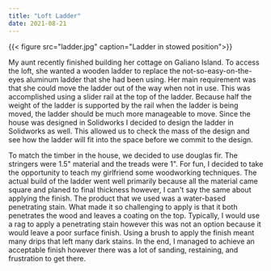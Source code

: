 ```yaml
---
title: "Loft Ladder"
date: 2021-08-21
---
```


{{< figure src="ladder.jpg"  caption="Ladder in stowed position">}}

My aunt recently finished building her cottage on Galiano Island. To access the loft, she wanted a wooden ladder to replace the not-so-easy-on-the-eyes aluminum ladder that she had been using. Her main requirement was that she could move the ladder out of the way when not in use. This was accomplished using a slider rail at the top of the ladder. Because half the weight of the ladder is supported by the rail when the ladder is being moved, the ladder should be much more manageable to move. Since the house was designed in Solidworks I decided to design the ladder in Solidworks as well. This allowed us to check the mass of the design and see how the ladder will fit into the space before we commit to the design.

To match the timber in the house, we decided to use douglas fir. The stringers were 1.5" material and the treads were 1". For fun, I decided to take the opportunity to teach my girlfriend some woodworking techniques. The actual build of the ladder went well primarily because all the material came square and planed to final thickness however, I can't say the same about applying the finish. The product that we used was a water-based penetrating stain. What made it so challenging to apply is that it both penetrates the wood and leaves a coating on the top. Typically, I would use a rag to apply a penetrating stain however this was not an option because it would leave a poor surface finish. Using a brush to apply the finish meant many drips that left many dark stains. In the end, I managed to achieve an acceptable finish however there was a lot of sanding, restaining, and frustration to get there. 
